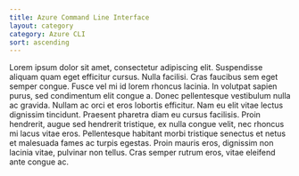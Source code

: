 ```yaml
---
title: Azure Command Line Interface
layout: category
category: Azure CLI
sort: ascending
---
```


Lorem ipsum dolor sit amet, consectetur adipiscing elit. Suspendisse aliquam quam eget efficitur cursus. Nulla facilisi. Cras faucibus sem eget semper congue. Fusce vel mi id lorem rhoncus lacinia. In volutpat sapien purus, sed condimentum elit congue a. Donec pellentesque vestibulum nulla ac gravida. Nullam ac orci et eros lobortis efficitur. Nam eu elit vitae lectus dignissim tincidunt. Praesent pharetra diam eu cursus facilisis. Proin hendrerit, augue sed hendrerit tristique, ex nulla congue velit, nec rhoncus mi lacus vitae eros. Pellentesque habitant morbi tristique senectus et netus et malesuada fames ac turpis egestas. Proin mauris eros, dignissim non lacinia vitae, pulvinar non tellus. Cras semper rutrum eros, vitae eleifend ante congue ac.